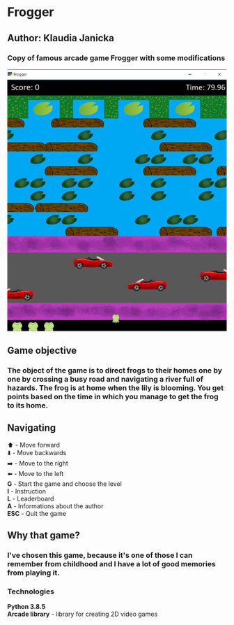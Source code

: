 # Frogger
## Author: Klaudia Janicka

### Copy of famous arcade game Frogger with some modifications
![Game screen example](/zdjeciadogry/example.png)


## Game objective

### The object of the game is to direct frogs to their homes one by one by crossing a busy road and navigating a river full of hazards. The frog is at home when the lily is blooming. You get points based on the time in which you manage to get the frog to its home.

## Navigating

:arrow_up: - Move forward  
:arrow_down: - Move backwards  
:arrow_right: - Move to the right  
:arrow_left: - Move to the left  
**G** - Start the game and choose the level  
**I** - Instruction  
**L** - Leaderboard  
**A** - Informations about the author  
**ESC** - Quit the game

## Why that game? 

 ### I've chosen this game, because it's one of those I can remember from childhood and I have a lot of good memories from playing it.


### Technologies
**Python 3.8.5**  
**Arcade library** - library for creating 2D video games